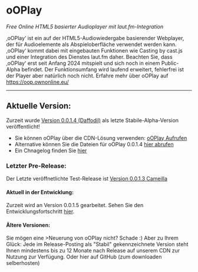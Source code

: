 # oOPlay
 _Free Online HTML5 basierter Audioplayer mit laut.fm-Integration_

 ‚oOPlay‘ ist ein auf der HTML5-Audiowiedergabe basierender Webplayer, der für Audioelemente als Abspieloberfläche verwendet werden kann. ‚oOPlay‘ kommt dabei mit eingebauten Funktionen wie Casting by cast.js und einer Integration des Dienstes laut.fm daher.
Beachten Sie, dass ‚oOPlay‘ erst seit Anfang 2024 mitspielt und sich noch in einem Public-Alpha befindet. Der Funktionsumfang wird laufend erweitert, fehlerfrei ist der Player aber natürlich noch nicht.
Erfahre mehr über oOPlay auf https://oop.ownonline.eu/

---

## Aktuelle Version:
Zurzeit wurde [Version 0.0.1.4 (Daffodil)](https://github.com/ownOnline/oOPlay/releases/tag/v0.0.1.4) als letzte Stabile-Alpha-Version veröffentlicht!
- Sie können oOPlay über die CDN-Lösung verwenden: [oOPlay Aufrufen](https://oop.ownonline.eu/play?lfmstream=simliveradio) 
- Alternative können Sie die Dateien für oOPlay 0.0.1.4 [hier abrufen](https://github.com/ownOnline/oOPlay/tree/02eb49ab78957ceabb127d903c06f797055572d5/Releases/0-0-1-4)
- Ein Chnagelog finden Sie [hier](https://github.com/ownOnline/oOPlay/blob/e2cdd11398e8cf01043fa619d98725c5afdf9c53/Releases/0-0-1-4/chnagelog.txt)

### Letzter Pre-Release:
Der Letzte veröffnetlichte Test-Release ist [Version 0.0.1.3 Cameilla](https://github.com/ownOnline/oOPlay/releases/tag/v0.0.1.3)

#### Aktuell in der Entwicklung:
Zurzeit wird an Version 0.0.1.5 gearbeitet. Sehen Sie den Entwicklungsfortschritt [hier](https://github.com/ownOnline/oOPlay/tree/e2cdd11398e8cf01043fa619d98725c5afdf9c53/Releases/_currentdevcandidate).

#### Ältere Versionen:
Sie mögen eine >Neuerung von oOPlay nicht? Schade :) Aber zu Ihrem Glück: Jede im Release-Posting als "Stabil" gekennzeichnete Version steht Ihnen mindestens bis zu 12 Monate nach Release auf unserem CDN zur Nutzung zur Verfügung. Oder hier auf GitHub (zum downloaden selberhosten)
